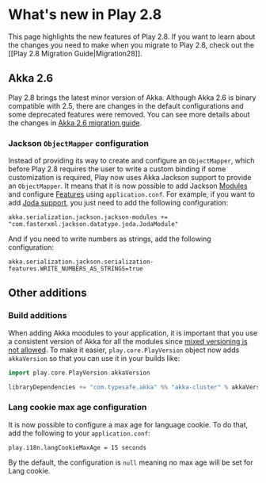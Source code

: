 <!--- Copyright (C) 2009-2019 Lightbend Inc. <https://www.lightbend.com> -->
# What's new in Play 2.8

This page highlights the new features of Play 2.8. If you want to learn about the changes you need to make when you migrate to Play 2.8, check out the [[Play 2.8 Migration Guide|Migration28]].

## Akka 2.6

Play 2.8 brings the latest minor version of Akka. Although Akka 2.6 is binary compatible with 2.5, there are changes in the default configurations and some deprecated features were removed. You can see more details about the changes in [Akka 2.6 migration guide][akka-migration-guide].

[akka-migration-guide]: https://doc.akka.io/docs/akka/2.6/project/migration-guide-2.5.x-2.6.x.html

### Jackson `ObjectMapper` configuration

Instead of providing its way to create and configure an `ObjectMapper`, which before Play 2.8 requires the user to write a custom binding if some customization is required, Play now uses Akka Jackson support to provide an `ObjectMapper`. It means that it is now possible to add Jackson [Modules](http://fasterxml.github.io/jackson-databind/javadoc/2.9/com/fasterxml/jackson/databind/Module.html) and configure [Features](https://github.com/FasterXML/jackson-databind/wiki/JacksonFeatures) using `application.conf`. For example, if you want to add [Joda support](https://github.com/FasterXML/jackson-datatype-joda), you just need to add the following configuration:

```HOCON
akka.serialization.jackson.jackson-modules += "com.fasterxml.jackson.datatype.joda.JodaModule"
```

And if you need to write numbers as strings, add the following configuration:

```HOCON
akka.serialization.jackson.serialization-features.WRITE_NUMBERS_AS_STRINGS=true
```

## Other additions

### Build additions

When adding Akka moodules to your application, it is important that you use a consistent version of Akka for all the modules since [mixed versioning is not allowed](https://doc.akka.io/docs/akka/current/common/binary-compatibility-rules.html#mixed-versioning-is-not-allowed). To make it easier, `play.core.PlayVersion` object now adds `akkaVersion` so that you can use it in your builds like:

```scala
import play.core.PlayVersion.akkaVersion

libraryDependencies += "com.typesafe.akka" %% "akka-cluster" % akkaVersion
```

### Lang cookie max age configuration

It is now possible to configure a max age for language cookie. To do that, add the following to your `application.conf`:

```HOCON
play.i18n.langCookieMaxAge = 15 seconds
```

By the default, the configuration is `null` meaning no max age will be set for Lang cookie.
